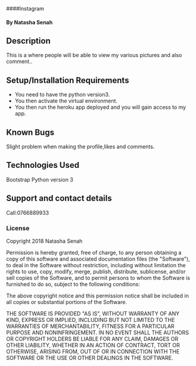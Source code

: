 ####Instagram
#### By **Natasha Senah**
## Description
This is a where people will be able to view my various pictures and also comment..
## Setup/Installation Requirements
* You need to have the python version3.
* You then activate the virtual environment.
* You then run the heroku app deployed and you will gain access to my app.
## Known Bugs
Slight problem when making the profile,likes and comments.
## Technologies Used
Bootstrap
Python version 3
## Support and contact details
Call:0766889933
### License
Copyright 2018 Natasha Senah

Permission is hereby granted, free of charge, to any person obtaining a copy of this software and associated documentation files (the "Software"), to deal in the Software without restriction, including without limitation the rights to use, copy, modify, merge, publish, distribute, sublicense, and/or sell copies of the Software, and to permit persons to whom the Software is furnished to do so, subject to the following conditions:

The above copyright notice and this permission notice shall be included in all copies or substantial portions of the Software.

THE SOFTWARE IS PROVIDED "AS IS", WITHOUT WARRANTY OF ANY KIND, EXPRESS OR IMPLIED, INCLUDING BUT NOT LIMITED TO THE WARRANTIES OF MERCHANTABILITY, FITNESS FOR A PARTICULAR PURPOSE AND NONINFRINGEMENT. IN NO EVENT SHALL THE AUTHORS OR COPYRIGHT HOLDERS BE LIABLE FOR ANY CLAIM, DAMAGES OR OTHER LIABILITY, WHETHER IN AN ACTION OF CONTRACT, TORT OR OTHERWISE, ARISING FROM, OUT OF OR IN CONNECTION WITH THE SOFTWARE OR THE USE OR OTHER DEALINGS IN THE SOFTWARE.
